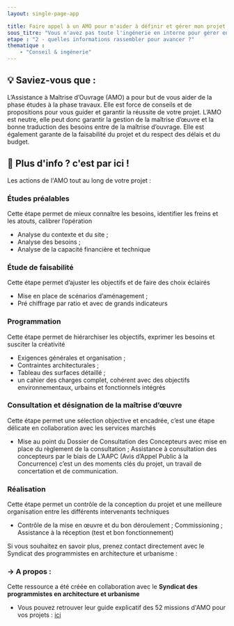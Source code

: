 ```yaml
---
layout: single-page-app

title: Faire appel à un AMO pour m'aider à définir et gérer mon projet de A à Z
sous_titre: "Vous n'avez pas toute l'ingénerie en interne pour gérer entièrement votre projet? Voici un éclaircissement sur ce qu'une AMO peut faire pour vous."
etape : "2 - quelles informations rassembler pour avancer ?"
thematique :
    - "Conseil & ingénerie"
---
```


## 💡 Saviez-vous que :

L’Assistance à Maîtrise d’Ouvrage (AMO) a pour but de vous aider de la phase études à la phase travaux. Elle est force de conseils et de propositions pour vous guider et garantir la réussite de votre projet.
L’AMO est neutre, elle peut donc garantir la gestion de la maîtrise d’œuvre et la bonne traduction des besoins entre de la maîtrise d’ouvrage.  Elle est également garante de la faisabilité du projet et du respect des délais et du budget.



## 🚀 Plus d'info ? c'est par ici !

Les actions de l'AMO tout au long de votre projet :

### Études préalables

Cette étape permet de mieux connaître les besoins, identifier les freins et les atouts, calibrer l’opération

- Analyse du contexte et du site ;
- Analyse des besoins ;
- Analyse de la capacité financière et technique

### Étude de faisabilité

Cette étape permet d’ajuster les objectifs et de faire des choix éclairés

- Mise en place de scénarios d’aménagement ;
- Pré chiffrage par ratio et avec de grands indicateurs


### Programmation

Cette étape permet de hiérarchiser les objectifs, exprimer les besoins et susciter la créativité

- Exigences générales et organisation ;
- Contraintes architecturales ;
- Tableau des surfaces détaillé ;
- un cahier des charges complet, cohérent avec des objectifs environnementaux, urbains et fonctionnels intégrés


### Consultation et désignation de la maîtrise d’œuvre

Cette étape permet une sélection objective et encadrée, c’est une étape délicate en collaboration avec les services marchés

- Mise au point du Dossier de Consultation des Concepteurs avec mise en place du règlement de la consultation ; Assistance à consultation des concepteurs par le biais de L’AAPC (Avis d’Appel Public à la Concurrence) c’est un des moments clés du projet, un travail de concertation et de communication.

### Réalisation

Cette étape permet un contrôle de la conception du projet et une meilleure organisation entre les différents intervenants techniques

- Contrôle de la mise en œuvre et du bon déroulement ; Commissioning ; Assistance à la réception (test et bon fonctionnement)



Si vous souhaitez en savoir plus, prenez contact directement avec le Syndicat des programmistes en architecture et urbanisme :

### -> A propos :

Cette ressource a été créée en collaboration avec le **Syndicat des programmistes en architecture et urbanisme**

- Vous pouvez retrouver leur guide explicatif des 52 missions d'AMO pour vos projets : [ici](https://www.choisirsonamo.fr/)
